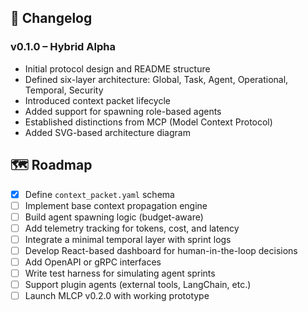 ## 📝 Changelog

### v0.1.0 – Hybrid Alpha
- Initial protocol design and README structure
- Defined six-layer architecture: Global, Task, Agent, Operational, Temporal, Security
- Introduced context packet lifecycle
- Added support for spawning role-based agents
- Established distinctions from MCP (Model Context Protocol)
- Added SVG-based architecture diagram

## 🗺️ Roadmap

- [x] Define `context_packet.yaml` schema
- [ ] Implement base context propagation engine
- [ ] Build agent spawning logic (budget-aware)
- [ ] Add telemetry tracking for tokens, cost, and latency
- [ ] Integrate a minimal temporal layer with sprint logs
- [ ] Develop React-based dashboard for human-in-the-loop decisions
- [ ] Add OpenAPI or gRPC interfaces
- [ ] Write test harness for simulating agent sprints
- [ ] Support plugin agents (external tools, LangChain, etc.)
- [ ] Launch MLCP v0.2.0 with working prototype

